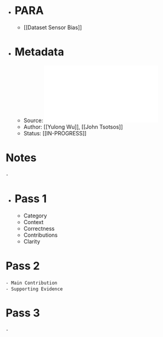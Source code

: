 - # PARA
	- [[Dataset Sensor Bias]]
- # Metadata
	- Source: ![Active Control of Camera Parameters for Object Detection Algorithms.pdf](../assets/Active_Control_of_Camera_Parameters_for_Object_Detection_Algorithms_1683822350221_0.pdf)
	- Author: [[Yulong Wu]], [[John Tsotsos]]
	- Status: [[IN-PROGRESS]]
# Notes
	-
- # Pass 1
	- Category
	- Context
	- Correctness
	- Contributions
	- Clarity
# Pass 2
	- Main Contribution
	- Supporting Evidence
# Pass 3
	-